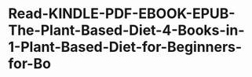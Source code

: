 # Read-KINDLE-PDF-EBOOK-EPUB-The-Plant-Based-Diet-4-Books-in-1-Plant-Based-Diet-for-Beginners-for-Bo
